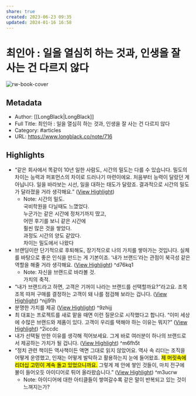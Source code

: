 ```yaml
---
share: true
created: 2023-06-23 09:35
updated: 2024-01-16 16:58
---
```


# 최인아 : 일을 열심히 하는 것과, 인생을 잘 사는 건 다르지 않다

![rw-book-cover](https://longblack-contens.s3.ap-northeast-2.amazonaws.com/image/20230531/16854996931de7893a6762444658df3c613c14e7b1.jpg)

## Metadata
- Author: [[LongBlack|LongBlack]]
- Full Title: 최인아 : 일을 열심히 하는 것과, 인생을 잘 사는 건 다르지 않다
- Category: #articles
- URL: https://www.longblack.co/note/716

## Highlights
- “같은 회사에서 똑같이 10년 일한 사람도, 시간의 밀도는 다를 수 있습니다. 밀도의 차이는 능력과 퍼포먼스의 차이로 드러나기 마련이에요. 처음부터 능력이 달랐던 게 아닙니다. 일을 바라보는 시선, 일을 대하는 태도가 달랐죠. 결과적으로 시간의 밀도가 달라졌을 거라 생각해요.” ([View Highlight](https://read.readwise.io/read/01h3gpy9syre7fkhpgcaj218b8))
    - Note: 시간의 밀도.  
      국비학원을 다닐때도 느꼈었다.  
      누군가는 같은 시간에 정처기까지 땄고,  
      어떤 후기를 보니 같은 시간에  
      훨씬 많은 것을 쌓았다.  
      과정도 시간의 양도 같았다.  
      차이는 밀도에서 나왔다
- 브랜딩이란 단기적으로 후퇴해도, 장기적으로 나의 가치를 쌓아가는 것입니다. 실체를 바탕으로 좋은 인식을 만드는 게 기본이죠. ‘내가 브랜드’라는 관점이 북극성 같은 역할을 해줄 거라 생각해요. ([View Highlight](https://read.readwise.io/read/01h3gq1zbxz89rc0p50qys2rx8)) ^d76kq1
    - Note: 자신을 브랜드로 바라볼 것.  
      가치의 축적.
- “내가 브랜드라고 하면, 고객은 기꺼이 나라는 브랜드를 선택할까요?”라고요. 조목조목 따져 구매를 결정하는 고객이 돼 나를 점검해 보라는 겁니다. ([View Highlight](https://read.readwise.io/read/01h3gq30tdtq2dt23npsw7zwze)) ^njj91h
- 분명한 가치를 제공 ([View Highlight](https://read.readwise.io/read/01h3gq39ccgsas51q6f94fpdcd)) ^9zhijj
- 최 대표는 프로젝트를 새로 맡을 때면 이런 질문으로 시작했다고 합니다. “이미 세상에 수많은 브랜드와 제품이 있다. 고객이 우리를 택해야 하는 이유는 뭐지?” ([View Highlight](https://read.readwise.io/read/01h3gq3n6wr21pxvjcbddr75ph)) ^2iccdc
- 내가 선택될 만한 이유를 생각해 적어보세요. 그게 바로 여러분이 하나의 브랜드로서 제공하는 가치가 될 겁니다. ([View Highlight](https://read.readwise.io/read/01h3gq432nh553hneh9ps4tbq2)) ^m6fh5t
- “정치 관련 책이든 역사책이든 액면 그대로 읽지 않았어요. 역사 속 리더는 조직을 어떻게 운영했고, 인재는 어떻게 발탁하고 활용하는지 눈에 들어왔죠. <mark class="hltr-red">제 머릿속에 리더십 고민이 계속 돌고 있었으니까요.</mark> 그렇게 제 안에 쌓인 것들이, 마치 전구에 불이 들어오듯 아이디어로 튀어 올라왔습니다.” ([View Highlight](https://read.readwise.io/read/01h3gq6964xnrx0f979ryes4d0)) ^m3ucrw
    - Note: 아이디어에 대한 아티클들이 쌓여갈수록 같은 말이 반복되고 있는 것이 느껴지는가?
